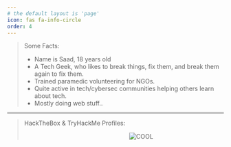 ```yaml
---
# the default layout is 'page'
icon: fas fa-info-circle
order: 4
---
```


<blockquote class="prompt-info">
<p>Some Facts:</p>
<ul>
<li>Name is Saad, 18 years old</li>
<li>A Tech Geek, who likes to break things, fix them, and break them again to fix them.</li>
<li>Trained paramedic volunteering for NGOs.</li>
<li>Quite active in tech/cybersec communities helping others learn about tech.</li>
<li>Mostly doing web stuff..</li>
</ul>
</blockquote>

---

<blockquote class="prompt-info">
    <p>HackTheBox & TryHackMe Profiles:</p>
    <div style="text-align: center; display: flex; justify-content: center; align-items: center;">
        <div style="display: inline-block; margin: 0 40px; vertical-align: middle;">
            <script src="https://www.hackthebox.eu/badge/1604259"></script>
        </div>
        <div style="display: inline-block; margin: 0 20px; vertical-align: middle;">
          <img src="https://tryhackme-badges.s3.amazonaws.com/0xPentester.png" alt="COOL" />
        </div>
    </div>
</blockquote>
